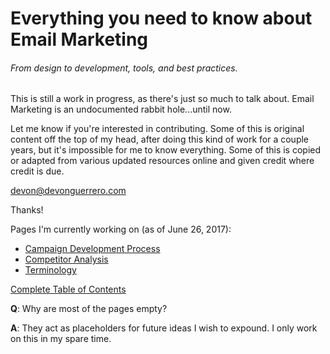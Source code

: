 # Everything you need to know about Email Marketing

###### From design to development, tools, and best practices.

This is still a work in progress, as there's just so much to talk about. Email Marketing is an undocumented rabbit hole...until now.

Let me know if you're interested in contributing. Some of this is original content off the top of my head, after doing this kind of work for a couple years, but it's impossible for me to know everything. Some of this is copied or adapted from various updated resources online and given credit where credit is due.

devon@devonguerrero.com

Thanks!

Pages I'm currently working on  \(as of June 26, 2017\):

* [Campaign Development Process](/email-campaign-development-process.md)
* [Competitor Analysis](/competitor-analysis.md)
* [Terminology](/terminology-semantics.md)

[Complete Table of Contents](/SUMMARY.md)

**Q**: Why are most of the pages empty?

**A**: They act as placeholders for future ideas I wish to expound. I only work on this in my spare time.

